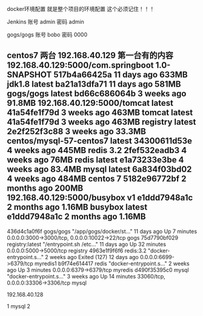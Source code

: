 docker环境配置  就是整个项目的环境配置  这个必须记住！！！

Jenkins
账号 admin 
密码 admin

gogs/gogs 
账号 bobo
密码 0000

centos7 两台
192.168.40.129
第一台有的内容
192.168.40.129:5000/com.springboot   1.0-SNAPSHOT        517b4a66425a        11 days ago         633MB
jdk1.8                               latest              ba21a13dfa71        11 days ago         581MB
gogs/gogs                            latest              bd66c686064b        3 weeks ago         91.8MB
192.168.40.129:5000/tomcat           latest              41a54fe1f79d        3 weeks ago         463MB
tomcat                               latest              41a54fe1f79d        3 weeks ago         463MB
registry                             latest              2e2f252f3c88        3 weeks ago         33.3MB
centos/mysql-57-centos7              latest              34300611d53e        4 weeks ago         445MB
redis                                3.2                 2fef532eadb3        4 weeks ago         76MB
redis                                latest              e1a73233e3be        4 weeks ago         83.4MB
mysql                                latest              6a834f03bd02        4 weeks ago         484MB
centos                               7                   5182e96772bf        2 months ago        200MB
192.168.40.129:5000/busybox          v1                  e1ddd7948a1c        2 months ago        1.16MB
busybox                              latest              e1ddd7948a1c        2 months ago        1.16MB
--------------------------------------------------------------------------------------------------------
436d4c1a0f6f        gogs/gogs           "/app/gogs/docker/st…"   11 days ago         Up 7 minutes               0.0.0.0:3000->3000/tcp, 0.0.0.0:10022->22/tcp   gogs
75d7790bf029        registry:latest     "/entrypoint.sh /etc…"   11 days ago         Up 32 minutes              0.0.0.0:5000->5000/tcp                          registry
4963e1f9f6f6        redis:3.2           "docker-entrypoint.s…"   2 weeks ago         Exited (127) 12 days ago   0.0.0.0:6699->6379/tcp                          myredis1
b9f74e614417        redis               "docker-entrypoint.s…"   2 weeks ago         Up 3 minutes               0.0.0.0:6379->6379/tcp                          myredis
d490f35395c0        mysql               "docker-entrypoint.s…"   3 weeks ago         Up 14 minutes              33060/tcp, 0.0.0.0:33306->3306/tcp              mysql

192.168.40.128
   





1 mysql
2